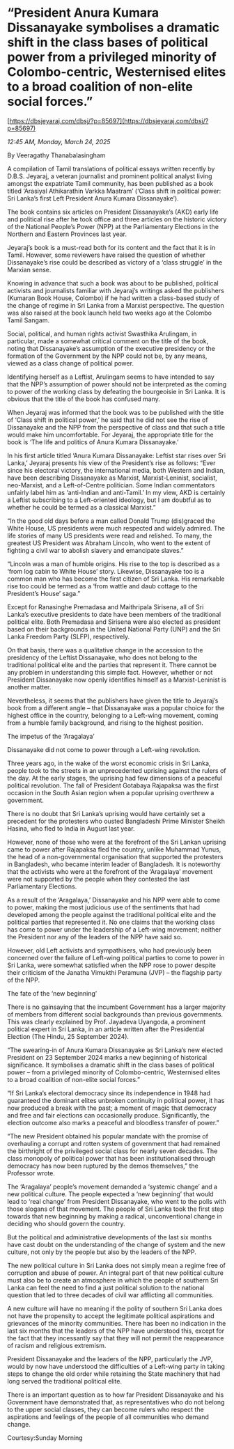 # “President Anura Kumara Dissanayake symbolises a dramatic shift in the class bases of political power from a privileged minority of Colombo-centric, Westernised elites to a broad coalition of non-elite social forces.”

[https://dbsjeyaraj.com/dbsj/?p=85697](https://dbsjeyaraj.com/dbsj/?p=85697)

*12:45 AM, Monday, March 24, 2025*

By Veeragathy Thanabalasingham

A compilation of Tamil translations of political essays written recently by D.B.S. Jeyaraj, a veteran journalist and prominent political analyst living amongst the expatriate Tamil community, has been published as a book titled ‘Arasiyal Athikarathin Varkka Maatram’ (‘Class shift in political power: Sri Lanka’s first Left President Anura Kumara Dissanayake’).

The book contains six articles on President Dissanayake’s (AKD) early life and political rise after he took office and three articles on the historic victory of the National People’s Power (NPP) at the Parliamentary Elections in the Northern and Eastern Provinces last year.

Jeyaraj’s book is a must-read both for its content and the fact that it is in Tamil. However, some reviewers have raised the question of whether Dissanayake’s rise could be described as victory of a ‘class struggle’ in the Marxian sense.

Knowing in advance that such a book was about to be published, political activists and journalists familiar with Jeyaraj’s writings asked the publishers (Kumaran Book House, Colombo) if he had written a class-based study of the change of regime in Sri Lanka from a Marxist perspective. The question was also raised at the book launch held two weeks ago at the Colombo Tamil Sangam.

Social, political, and human rights activist Swasthika Arulingam, in particular, made a somewhat critical comment on the title of the book, noting that Dissanayake’s assumption of the executive presidency or the formation of the Government by the NPP could not be, by any means, viewed as a class change of political power.

Identifying herself as a Leftist, Arulingam seems to have intended to say that the NPP’s assumption of power should not be interpreted as the coming to power of the working class by defeating the bourgeoisie in Sri Lanka. It is obvious that the title of the book has confused many.

When Jeyaraj was informed that the book was to be published with the title of ‘Class shift in political power,’ he said that he did not see the rise of Dissanayake and the NPP from the perspective of class and that such a title would make him uncomfortable. For Jeyaraj, the appropriate title for the book is ‘The life and politics of Anura Kumara Dissanayake.’

In his first article titled ‘Anura Kumara Dissanayake: Leftist star rises over Sri Lanka,’ Jeyaraj presents his view of the President’s rise as follows: “Ever since his electoral victory, the international media, both Western and Indian, have been describing Dissanayake as Marxist, Marxist-Leninist, socialist, neo-Marxist, and a Left-of-Centre politician. Some Indian commentators unfairly label him as ‘anti-Indian and anti-Tamil.’ In my view, AKD is certainly a Leftist subscribing to a Left-oriented ideology, but I am doubtful as to whether he could be termed as a classical Marxist.”

“In the good old days before a man called Donald Trump (dis)graced the White House, US presidents were much respected and widely admired. The life stories of many US presidents were read and relished. To many, the greatest US President was Abraham Lincoln, who went to the extent of fighting a civil war to abolish slavery and emancipate slaves.”

“Lincoln was a man of humble origins. His rise to the top is described as a ‘from log cabin to White House’ story. Likewise, Dissanayake too is a common man who has become the first citizen of Sri Lanka. His remarkable rise too could be termed as a ‘from wattle and daub cottage to the President’s House’ saga.”

Except for Ranasinghe Premadasa and Maithripala Sirisena, all of Sri Lanka’s executive presidents to date have been members of the traditional political elite. Both Premadasa and Sirisena were also elected as president based on their backgrounds in the United National Party (UNP) and the Sri Lanka Freedom Party (SLFP), respectively.

On that basis, there was a qualitative change in the accession to the presidency of the Leftist Dissanayake, who does not belong to the traditional political elite and the parties that represent it. There cannot be any problem in understanding this simple fact. However, whether or not President Dissanayake now openly identifies himself as a Marxist-Leninist is another matter.

Nevertheless, it seems that the publishers have given the title to Jeyaraj’s book from a different angle – that Dissanayake was a popular choice for the highest office in the country, belonging to a Left-wing movement, coming from a humble family background, and rising to the highest position.

The impetus of the ‘Aragalaya’

Dissanayake did not come to power through a Left-wing revolution.

Three years ago, in the wake of the worst economic crisis in Sri Lanka, people took to the streets in an unprecedented uprising against the rulers of the day. At the early stages, the uprising had few dimensions of a peaceful political revolution. The fall of President Gotabaya Rajapaksa was the first occasion in the South Asian region when a popular uprising overthrew a government.

There is no doubt that Sri Lanka’s uprising would have certainly set a precedent for the protesters who ousted Bangladeshi Prime Minister Sheikh Hasina, who fled to India in August last year.

However, none of those who were at the forefront of the Sri Lankan uprising came to power after Rajapaksa fled the country, unlike Muhammad Yunus, the head of a non-governmental organisation that supported the protesters in Bangladesh, who became interim leader of Bangladesh. It is noteworthy that the activists who were at the forefront of the ‘Aragalaya’ movement were not supported by the people when they contested the last Parliamentary Elections.

As a result of the ‘Aragalaya,’ Dissanayake and his NPP were able to come to power, making the most judicious use of the sentiments that had developed among the people against the traditional political elite and the political parties that represented it. No one claims that the working class has come to power under the leadership of a Left-wing movement; neither the President nor any of the leaders of the NPP have said so.

However, old Left activists and sympathisers, who had previously been concerned over the failure of Left-wing political parties to come to power in Sri Lanka, were somewhat satisfied when the NPP rose to power despite their criticism of the Janatha Vimukthi Peramuna (JVP) – the flagship party of the NPP.

The fate of the ‘new beginning’

There is no gainsaying that the incumbent Government has a larger majority of members from different social backgrounds than previous governments. This was clearly explained by Prof. Jayadeva Uyangoda, a prominent political expert in Sri Lanka, in an article written after the Presidential Election (The Hindu, 25 September 2024).

“The swearing-in of Anura Kumara Dissanayake as Sri Lanka’s new elected President on 23 September 2024 marks a new beginning of historical significance. It symbolises a dramatic shift in the class bases of political power – from a privileged minority of Colombo-centric, Westernised elites to a broad coalition of non-elite social forces.”

“If Sri Lanka’s electoral democracy since its independence in 1948 had guaranteed the dominant elites unbroken continuity in political power, it has now produced a break with the past; a moment of magic that democracy and free and fair elections can occasionally produce. Significantly, the election outcome also marks a peaceful and bloodless transfer of power.”

“The new President obtained his popular mandate with the promise of overhauling a corrupt and rotten system of government that had remained the birthright of the privileged social class for nearly seven decades. The class monopoly of political power that has been institutionalised through democracy has now been ruptured by the demos themselves,” the Professor wrote.

The ‘Aragalaya’ people’s movement demanded a ‘systemic change’ and a new political culture. The people expected a ‘new beginning’ that would lead to ‘real change’ from President Dissanayake, who went to the polls with those slogans of that movement. The people of Sri Lanka took the first step towards that new beginning by making a radical, unconventional change in deciding who should govern the country.

But the political and administrative developments of the last six months have cast doubt on the understanding of the change of system and the new culture, not only by the people but also by the leaders of the NPP.

The new political culture in Sri Lanka does not simply mean a regime free of corruption and abuse of power. An integral part of that new political culture must also be to create an atmosphere in which the people of southern Sri Lanka can feel the need to find a just political solution to the national question that led to three decades of civil war afflicting all communities.

A new culture will have no meaning if the polity of southern Sri Lanka does not have the propensity to accept the legitimate political aspirations and grievances of the minority communities. There has been no indication in the last six months that the leaders of the NPP have understood this, except for the fact that they incessantly say that they will not permit the reappearance of racism and religious extremism.

President Dissanayake and the leaders of the NPP, particularly the JVP, would by now have understood the difficulties of a Left-wing party in taking steps to change the old order while retaining the State machinery that had long served the traditional political elite.

There is an important question as to how far President Dissanayake and his Government have demonstrated that, as representatives who do not belong to the upper social classes, they can become rulers who respect the aspirations and feelings of the people of all communities who demand change.

Courtesy:Sunday  Morning

